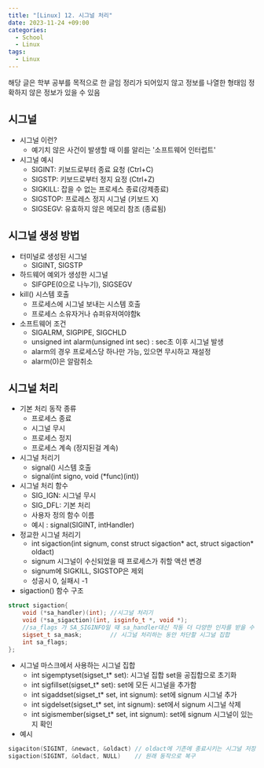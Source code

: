```yaml
---
title: "[Linux] 12. 시그널 처리"
date: 2023-11-24 +09:00
categories:
  - School
  - Linux
tags:
  - Linux
---
```

해당 글은 학부 공부를 목적으로 한 글임
정리가 되어있지 않고 정보를 나열한 형태임
정확하지 않은 정보가 있을 수 있음

## 시그널
* 시그널 이런?
  * 예기치 않은 사건이 발생할 때 이를 알리는 '소프트웨어 인터럽트'
* 시그널 예시
  * SIGINT: 키보드로부터 종료 요청 (Ctrl+C)
  * SIGSTP: 키보드로부터 정지 요정 (Ctrl+Z)
  * SIGKILL: 잡을 수 없는 프로세스 종료(강제종료)
  * SIGSTOP: 프로레스 정지 시그널 (키보드 X)
  * SIGSEGV: 유효하지 않은 메모리 참조 (종료됨)

## 시그널 생성 방법
* 터미널로 생성된 시그널
  * SIGINT, SIGSTP
* 하드웨어 예외가 생성한 시그널
  * SIFGPE(0으로 나누기), SIGSEGV
* kill() 시스템 호출
  * 프로세스에 시그널 보내는 시스템 호출
  * 프로세스 소유자거나 슈퍼유저여야함k
* 소프트웨어 조건
  * SIGALRM, SIGPIPE, SIGCHLD
  * unsigned int alarm(unsigned int sec) : sec초 이후 시그널 발생
  * alarm의 경우 프로세스당 하나만 가능, 있으면 무시하고 재설정
  * alarm(0)은 알람취소

## 시그널 처리
* 기본 처리 동작 종류
  * 프로세스 종료
  * 시그널 무시
  * 프로세스 정지
  * 프로세스 계속 (정지된걸 계속)
* 시그널 처리기
  * signal() 시스템 호출
  * signal(int signo, void (*func)(int))
* 시그널 처리 함수
  * SIG_IGN: 시그널 무시
  * SIG_DFL: 기본 처리
  * 사용자 정의 함수 이름
  * 예시 : signal(SIGINT, intHandler)
* 정교한 시그널 처리기
  * int sigaction(int signum, const struct sigaction* act, struct sigaction* oldact)
  * signum 시그널이 수신되었을 때 프로세스가 취할 액션 변경
  * signum에 SIGKILL, SIGSTOP은 제외
  * 성공시 0, 실패시 -1
* sigaction() 함수 구조
```c++
struct sigaction{
    void (*sa_handler)(int); //시그널 처리기
    void (*sa_sigaction)(int, isginfo_t *, void *);
    //sa_flags 가 SA_SIGINFO일 때 sa_handler대신 작동 더 다양한 인자를 받을 수 있음
    sigset_t sa_mask;        // 시그널 처리하는 동안 차단할 시그널 집합
    int sa_flags;
};
```
* 시그널 마스크에서 사용하는 시그널 집합
  * int sigemptyset(sigset_t* set): 시그널 집합 set을 공집합으로 초기화
  * int sigfillset(sigset_t* set): set에 모든 시그널을 추가함
  * int sigaddset(sigset_t* set, int signum): set에 signum 시그널 추가
  * int sigdelset(sigset_t* set, int signum): set에서 signum 시그널 삭제
  * int sigismember(sigset_t* set, int signum): set에 signum 시그널이 있는지 확인
* 예시
```c++
sigaciton(SIGINT, &newact, &oldact) // oldact에 기존에 종료시키는 시그널 저장
sigaction(SIGINT, &oldact, NULL)    // 원래 동작으로 복구
```


